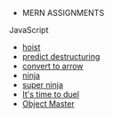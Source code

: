 * MERN ASSIGNMENTS

JavaScript
- [hoist](https://github.com/antran1245/MERN/tree/master/Javascript/hoist)
- [predict destructuring](https://github.com/antran1245/MERN/tree/master/Javascript/predict_destructuring)
- [convert to arrow](https://github.com/antran1245/MERN/tree/master/Javascript/convert_to_arrow)
- [ninja](https://github.com/antran1245/MERN/tree/master/Javascript/ninja)
- [super ninja](https://github.com/antran1245/MERN/tree/master/Javascript/super_ninja)
- [It's time to duel](https://github.com/antran1245/MERN/tree/master/Javascript/its_time_to_duel)
- [Object Master](https://github.com/antran1245/MERN/tree/master/Javascript/object_master)